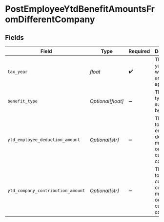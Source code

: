 # PostEmployeeYtdBenefitAmountsFromDifferentCompany


## Fields

| Field                                                                   | Type                                                                    | Required                                                                | Description                                                             |
| ----------------------------------------------------------------------- | ----------------------------------------------------------------------- | ----------------------------------------------------------------------- | ----------------------------------------------------------------------- |
| `tax_year`                                                              | *float*                                                                 | :heavy_check_mark:                                                      | The tax year for which this amount applies.                             |
| `benefit_type`                                                          | *Optional[float]*                                                       | :heavy_minus_sign:                                                      | The benefit type supported by Gusto.                                    |
| `ytd_employee_deduction_amount`                                         | *Optional[str]*                                                         | :heavy_minus_sign:                                                      | The year-to-date employee deduction made outside the current company.   |
| `ytd_company_contribution_amount`                                       | *Optional[str]*                                                         | :heavy_minus_sign:                                                      | The year-to-date company contribution made outside the current company. |